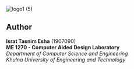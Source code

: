 ![logo1 (5)](https://github.com/user-attachments/assets/c49e6374-9475-46ce-a1fd-881a10f7f184)

## Author  

**Israt Tasnim Esha** (1907090)  
**ME 1270	- Computer Aided Design Laboratory**  
*Department of Computer Science and Engineering*  
*Khulna University of Engineering and Technology*

